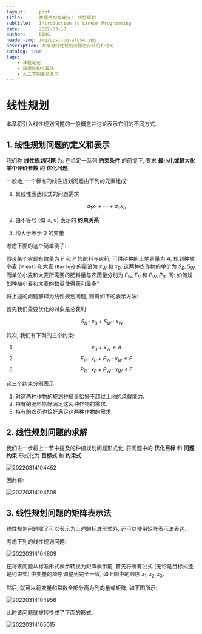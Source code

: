 ```yaml
---
layout:     post
title:      数据结构与算法： 线性规划
subtitle:   Introduction to Linear Programming
date:       2022-03-10
author:     R1NG
header-img: img/post-bg-algs4.jpg
description: 本章对线性规划问题进行介绍和讨论.
catalog: true
tags:
    - 课程笔记
    - 数据结构与算法
    - 大二下期末总复习
---
```


# 线性规划

本章将引入线性规划问题的一般概念并讨论表示它们的不同方式. 

## 1. 线性规划问题的定义和表示

我们称 **线性规划问题** 为: 在给定一系列 **约束条件** 的前提下, 要求 **最小化或最大化某个评价参数** 的 **优化问题**. 

一般地, 一个标准的线性规划问题由下列的元素组成:

1. 具线性表达形式的问题需求
   
   $$a_1x_1 + \cdots + a_nx_n$$

2. 由不等号 (如 $\leqslant$, $\geqslant$) 表示的 **约束关系**
3. 均大于等于 $0$ 的变量

考虑下面的这个简单例子: 

假设某个农民有数量为 $F$ 和 $P$ 的肥料与农药, 可供耕种的土地容量为 $A$, 规划种植小麦 (`Wheat`) 和大麦 (`Barley`) 的量设为 $x_W$ 和 $x_B$, 这两种农作物的单价为 $S_B, S_W$. 而单位小麦和大麦所需要的肥料量与农药量分别为 $F_W, F_B$ 和 $P_W, P_B$. 问: 如何规划种植小麦和大麦的数量使得获利最多?

将上述的问题解释为线性规划问题, 则有如下的表示方法:

首先我们需要优化的对象是总获利:

$$S_B\cdot x_B + S_W \cdot x_W$$

其次, 我们有下列的三个约束:

1. $$x_B+ x_W \leqslant A$$
2. $$F_B \cdot x_B + F_W \cdot x_W \leqslant F$$
3. $$P_B \cdot x_B + P_W \cdot x_W \leqslant F$$

这三个约束分别表示:
1. 对这两种作物的规划种植量恰好不超过土地的承载能力.
2. 持有的肥料恰好满足这两种作物的需求.
3. 持有的农药也恰好满足这两种作物的需求.

## 2. 线性规划问题的求解

我们进一步将上一节中提及的种植规划问题形式化, 将问题中的 **优化目标** 和 **问题约束** 形式化为 **目标式** 和 **约束式**:

![20220314104452](https://cdn.jsdelivr.net/gh/KirisameR/KirisameR.github.io/img/blogpost_images/20220314104452.png)

因此有:

![20220314104508](https://cdn.jsdelivr.net/gh/KirisameR/KirisameR.github.io/img/blogpost_images/20220314104508.png)

## 3. 线性规划问题的矩阵表示法

线性规划问题除了可以表示为上述的标准形式外, 还可以使用矩阵表示法表达. 

考虑下列的线性规划问题:

![20220314104809](https://cdn.jsdelivr.net/gh/KirisameR/KirisameR.github.io/img/blogpost_images/20220314104809.png)

在将该问题从标准形式表示转换为矩阵表示前, 首先将所有公式 (无论是目标式还是约束式) 中变量的顺序调整到完全一致, 如上图中的顺序 $x_1, x_2, x_3$.

然后, 就可以将变量和常数全部分离为列向量或矩阵, 如下图所示:

![20220314104956](https://cdn.jsdelivr.net/gh/KirisameR/KirisameR.github.io/img/blogpost_images/20220314104956.png)

此时该问题就被转换成了下面的形式:

![20220314105015](https://cdn.jsdelivr.net/gh/KirisameR/KirisameR.github.io/img/blogpost_images/20220314105015.png)